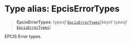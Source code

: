 # Type alias: EpcisErrorTypes

> **EpcisErrorTypes**: *typeof* [`EpcisErrorTypes`](../variables/EpcisErrorTypes.md)\[keyof *typeof* [`EpcisErrorTypes`](../variables/EpcisErrorTypes.md)\]

EPCIS Error types.
